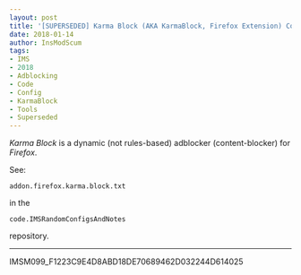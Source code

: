 ```yaml
---
layout: post
title: '[SUPERSEDED] Karma Block (AKA KarmaBlock, Firefox Extension) Config'
date: 2018-01-14
author: InsModScum
tags:
- IMS
- 2018
- Adblocking
- Code
- Config
- KarmaBlock
- Tools
- Superseded
---
```


*Karma Block* is a dynamic (not rules-based) adblocker (content-blocker) for *Firefox*.

See:

~~~
addon.firefox.karma.block.txt
~~~

in the

~~~
code.IMSRandomConfigsAndNotes
~~~

repository.

---

IMSM099_F1223C9E4D8ABD18DE70689462D032244D614025 